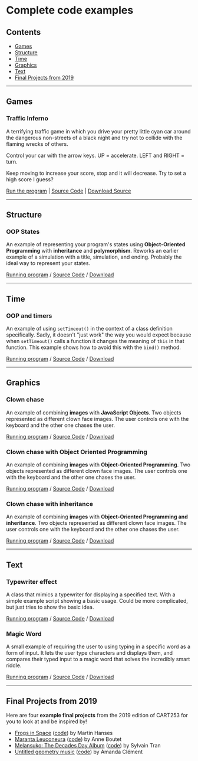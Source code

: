 # Complete code examples

## Contents

- [Games](#games)
- [Structure](#structure)
- [Time](#time)
- [Graphics](#graphics)
- [Text](#text)
- [Final Projects from 2019](#final-projects-from-2019)

---

## Games

### Traffic Inferno

A terrifying traffic game in which you drive your pretty little cyan car around the dangerous non-streets of a black night and try not to collide with the flaming wrecks of others.

Control your car with the arrow keys. UP = accelerate. LEFT and RIGHT = turn.

Keep moving to increase your score, stop and it will decrease. Try to set a high score I guess?

[Run the program](https://pippinbarr.github.io/cart253-2020/examples/games/traffic-inferno/) | [Source Code](https://www.github.com/pippinbarr/cart253-2020/tree/master/examples/games/traffic-inferno/) | [Download Source](https://pippinbarr.github.io/cart253-2020/examples/games/traffic-inferno.zip)


---

## Structure

### OOP States

An example of representing your program's states using **Object-Oriented Programming** with **inheritance** and **polymorphism**. Reworks an earlier example of a simulation with a title, simulation, and ending. Probably the ideal way to represent your states.

[Running program](https://pippinbarr.github.io/cart253-2020/examples/structure/oop-states/) / [Source Code](https://github.com/pippinbarr/cart253-2020/tree/master/examples/structure/oop-states) / [Download](https://pippinbarr.github.io/cart253-2020/examples/structure/oop-states.zip)

---

## Time

### OOP and timers

An example of using `setTimeout()` in the context of a class definition specifically. Sadly, it doesn't "just work" the way you would expect because when `setTimeout()` calls a function it changes the meaning of `this` in that function. This example shows how to avoid this with the `bind()` method.

[Running program](https://pippinbarr.github.io/cart253-2020/examples/time/oop-and-timers/) / [Source Code](https://github.com/pippinbarr/cart253-2020/tree/master/examples/time/oop-and-timers) / [Download](https://pippinbarr.github.io/cart253-2020/examples/time/oop-and-timers.zip)

---

## Graphics

### Clown chase

An example of combining **images** with **JavaScript Objects**. Two objects represented as different clown face images. The user controls one with the keyboard and the other one chases the user.

[Running program](https://pippinbarr.github.io/cart253-2020/examples/graphics/clown-chase/) / [Source Code](https://github.com/pippinbarr/cart253-2020/tree/master/examples/graphics/clown-chase) / [Download](https://pippinbarr.github.io/cart253-2020/examples/graphics/clown-chase.zip)

### Clown chase with Object Oriented Programming

An example of combining **images** with **Object-Oriented Programming**. Two objects represented as different clown face images. The user controls one with the keyboard and the other one chases the user.

[Running program](https://pippinbarr.github.io/cart253-2020/examples/graphics/clown-chase-oop/) / [Source Code](https://github.com/pippinbarr/cart253-2020/tree/master/examples/graphics/clown-chase-oop) / [Download](https://pippinbarr.github.io/cart253-2020/examples/graphics/clown-chase-oop.zip)

### Clown chase with inheritance

An example of combining **images** with **Object-Oriented Programming and inheritance**. Two objects represented as different clown face images. The user controls one with the keyboard and the other one chases the user.

[Running program](https://pippinbarr.github.io/cart253-2020/examples/graphics/clown-chase-inheritance/) / [Source Code](https://github.com/pippinbarr/cart253-2020/tree/master/examples/graphics/clown-chase-inheritance) / [Download](https://pippinbarr.github.io/cart253-2020/examples/graphics/clown-chase-inheritance.zip)

---

## Text

### Typewriter effect

A class that mimics a typewriter for displaying a specified text. With a simple example script showing a basic usage. Could be more complicated, but just tries to show the basic idea.

[Running program](https://pippinbarr.github.io/cart253-2020/examples/text/typewriter-effect/) / [Source Code](https://github.com/pippinbarr/cart253-2020/tree/master/examples/text/typewriter-effect) / [Download](https://pippinbarr.github.io/cart253-2020/examples/text/typewriter-effect.zip)

### Magic Word

A small example of requiring the user to using typing in a specific word as a form of input. It lets the user type characters and displays them, and compares their typed input to a magic word that solves the incredibly smart riddle.

[Running program](https://pippinbarr.github.io/cart253-2020/examples/text/magic-word/) / [Source Code](https://github.com/pippinbarr/cart253-2020/tree/master/examples/text/magic-word) / [Download](https://pippinbarr.github.io/cart253-2020/examples/text/magic-word.zip)

---

## Final Projects from 2019

Here are four **example final projects** from the 2019 edition of CART253 for you to look at and be inspired by!

- [Frogs in Space](https://pippinbarr.github.io/cart253-2020/examples/student-work/frogs-in-space/) ([code](https://github.com/pippinbarr/cart253-2020/tree/master/examples/student-work/frogs-in-space/)) by Martin Hanses
- [Maranta Leuconeura](https://pippinbarr.github.io/cart253-2020/examples/student-work/maranta-leuconeura/) ([code](https://github.com/pippinbarr/cart253-2020/tree/master/examples/student-work/maranta-leuconeura/)) by Anne Boutet
- [Melansuko: The Decades Day Album](https://pippinbarr.github.io/cart253-2020/examples/student-work/melansuko-the-decades-day-album/) ([code](https://github.com/pippinbarr/cart253-2020/tree/master/examples/student-work/melansuko-the-decades-day-album/)) by Sylvain Tran
- [Untitled geometry music](https://pippinbarr.github.io/cart253-2020/examples/student-work/untitled-geometry-music/index.html) ([code](https://github.com/pippinbarr/cart253-2020/tree/master/examples/student-work/untitled-geometry-music/)) by Amanda Clément
